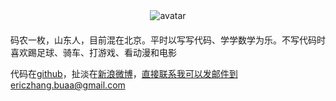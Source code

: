 <div style="margin: 0 auto 20px;text-align:center;">
    <img src="http://www.gravatar.com/avatar/63fc09f93a4996df87b2543ea27879a0.png?s=300" alt="avatar" />
</div>

码农一枚，山东人，目前混在北京。平时以写写代码、学学数学为乐。不写代码时喜欢踢足球、骑车、打游戏、看动漫和电影

代码在[github](https://github.com/ericzhang-cn)，扯淡在[新浪微博](http://weibo.com/ericzhangbuaa)，直接联系我可以发邮件到ericzhang.buaa@gmail.com
